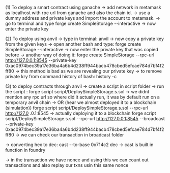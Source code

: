 (1) To deploy a smart contract using ganache
-> add network in metamask as localhost with rpc url from ganache and also the chain id.
-> use a dummy address and private keys and import the account to metamask.
-> go to terminal and type
    forge create SimpleStorage --interactive
-> now enter the private key  

(2) To deploy using anvil
-> type in terminal:
    anvil
-> now copy a private key from the given keys
-> open another bash and type:
    forge create SimpleStorage --interactive
-> now enter the private key that was copied before
-> another way of doing it:
    forge create SimpleStorage --rpc-url http://127.0.0.1:8545 --private-key 0xac0974bec39a17e36ba4a6b4d238ff944bacb478cbed5efcae784d7bf4f2ff80 
    -> this method is bad as we are revealing our private key
    -> to remove private kry from command history of bash: 
        history -c   

(3) to deploy contracts through anvil
    -> create a script in script folder
    -> run the script :
        forge script script/DeploySimpleStorage.s.sol 
        -> we didnt mention any rpc url so where did it actually run, it was by default run on a temporary anvil chain
    -> OR (hear we almost deployed it to a blockchain (simulation))
        forge script script/DeploySimpleStorage.s.sol --rpc-url http://127.0
.0.1:8545
    -> actually deploying it to a blockchain
        forge script script/DeploySimpleStorage.s.sol --rpc-url http://127.0.0.1:8545 --broadcast --private-key 0xac0974bec39a17e36ba4a6b4d238ff944bacb478cbed5efcae784d7bf4f2ff80
-> we can check our transaction in broadcast folder


-> converting hex to dec:
    cast --to-base 0x714c2 dec
    -> cast is built in function in foundry

-> in the transaction we have nonce and using this we can count out transactions and also replay our txns usin this same nonce